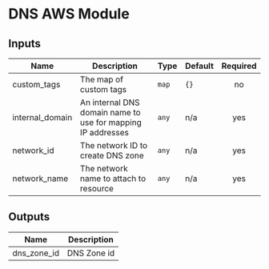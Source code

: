 # DNS AWS Module

## Inputs

| Name | Description | Type | Default | Required |
|------|-------------|------|---------|:-----:|
| custom_tags | The map of custom tags | `map` | `{}` | no |
| internal_domain | An internal DNS domain name to use for mapping IP addresses | `any` | n/a | yes |
| network_id | The network ID to create DNS zone | `any` | n/a | yes |
| network_name | The network name to attach to resource | `any` | n/a | yes |

## Outputs

| Name | Description |
|------|-------------|
| dns_zone_id | DNS Zone id |

